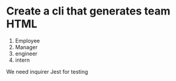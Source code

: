 # Create a cli that generates team HTML

1. Employee
2. Manager
3. engineer
4. intern

We need inquirer
Jest for testing



 